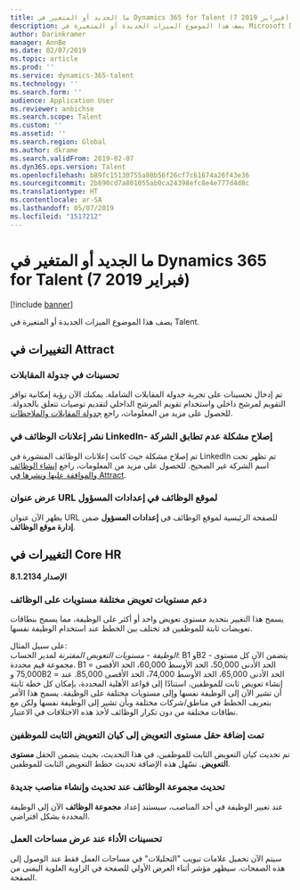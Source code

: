 ```yaml
---
title: ما الجديد أو المتغير في Dynamics 365 for Talent (7 فبراير 2019)
description: يصف هذا الموضوع الميزات الجديدة أو المتغيرة في Microsoft Dynamics 365 for Talent.
author: Darinkramer
manager: AnnBe
ms.date: 02/07/2019
ms.topic: article
ms.prod: ''
ms.service: dynamics-365-talent
ms.technology: ''
ms.search.form: ''
audience: Application User
ms.reviewer: anbichse
ms.search.scope: Talent
ms.custom: ''
ms.assetid: ''
ms.search.region: Global
ms.author: dkrame
ms.search.validFrom: 2019-02-07
ms.dyn365.ops.version: Talent
ms.openlocfilehash: b89fc15130755a80b56f26cf7c61674a26f43e36
ms.sourcegitcommit: 2b890cd7a801055ab0ca24398efc8e4e777d4d8c
ms.translationtype: HT
ms.contentlocale: ar-SA
ms.lasthandoff: 05/07/2019
ms.locfileid: "1517212"
---
```

# <a name="whats-new-or-changed-in-dynamics-365-for-talent-february-7-2019"></a>ما الجديد أو المتغير في Dynamics 365 for Talent (7 فبراير 2019)

[!include [banner](includes/banner.md)]

يصف هذا الموضوع الميزات الجديدة أو المتغيرة في Talent.

## <a name="changes-in-attract"></a>التغييرات في Attract

### <a name="interview-scheduling-enhancements"></a>تحسينات في جدولة المقابلات
تم إدخال تحسينات على تجربة جدولة المقابلات الشاملة. يمكنك الآن رؤية إمكانية توافر التقويم لمرشح داخلي واستخدام تقويم المرشح الداخلي لتقديم توصيات تتعلق بالجدولة. للحصول على مزيد من المعلومات، راجع [جدولة المقابلات والملاحظات‬](interview-scheduling-feedback.md).

### <a name="job-posting-to-linkedin--company-mismatch-issue-fixed"></a>نشر إعلانات الوظائف في LinkedIn- إصلاح مشكلة عدم تطابق الشركة
تم إصلاح مشكلة حيث كانت إعلانات الوظائف المنشورة في LinkedIn تم تظهر تحت اسم الشركة غير الصحيح. للحصول على مزيد من المعلومات، راجع [إنشاء الوظائف والموافقة عليها ونشرها في Attract‬](creating-jobs-attract.md).

### <a name="career-site-url-displayed-in-admin-settings"></a>عرض عنوان URL لموقع الوظائف في إعدادات المسؤول
يظهر الآن عنوان URL للصفحة الرئيسية لموقع الوظائف في **إعدادات المسؤول** ضمن **إدارة موقع الوظائف‬**.

## <a name="changes-in-core-hr"></a>التغييرات في Core HR

**الإصدار 8.1.2134**

### <a name="multiple-compensation-levels-supported-on-jobs"></a>دعم مستويات تعويض مختلفة مستويات على الوظائف
يسمح هذا التغيير بتحديد مستوى تعويض واحد أو أكثر على الوظيفة، مما يسمح بنطاقات تعويضات ثابتة للموظفين قد تختلف بين الخطط عند استخدام الوظيفة نفسها. 

على سبيل المثال:    
*الوظيفة* - *مستويات التعويض المقترنة* لمدير الحساب: B1 وB2 - يتضمن الآن كل مستوى مجموعة قيم محددة. B1 = الحد الأدنى 50,000، الحد الأوسط 60,000، الحد الأقصى 75,000 وB2 = الحد الأدنى 65,000، الحد الأوسط 74,000، الحد الأقصى 85,000. عند إنشاء تعويض ثابت للموظفين، استنادًا إلى قواعد الأهلية المحددة، بإمكان كل خطة ثابتة أن تشير الآن إلى الوظيفة نفسها وإلى مستويات مختلفة على الوظيفة. يسمح هذا الأمر بتعريف الخطط في مناطق/شركات مختلفة وبأن تشير إلى الوظيفة نفسها ولكن مع نطاقات مختلفة من دون تكرار الوظائف لأخذ هذه الاختلافات في الاعتبار.

### <a name="compensation-level-field-has-been-added-to-the-employee-fixed-compensation-entity"></a>تمت إضافة حقل مستوى التعويض إلى كيان التعويض الثابت للموظفين 
تم تحديث كيان التعويض الثابت للموظفين، في هذا التحديث، بحيث يتضمن الحقل **مستوى التعويض**. تسّهل هذه الإضافة تحديث خطط التعويض الثابت للموظفين. 

### <a name="update-job-family-when-updating-and-creating-new-positions"></a>تحديث مجموعة الوظائف عند تحديث وإنشاء مناصب جديدة
عند تغيير الوظيفة في أحد المناصب، سيستند إعداد **مجموعة الوظائف** الآن إلى الوظيفة المحددة بشكل افتراضي.

### <a name="performance-improvements-when-rendering-workspaces"></a>تحسينات الأداء عند عرض مساحات العمل
سيتم الآن تحميل علامات تبويب "التحليلات" في مساحات العمل فقط عند الوصول إلى هذه الصفحات. سيظهر مؤشر أثناء العرض الأولي للصفحة في الزاوية العلوية اليمنى من الصفحة.
